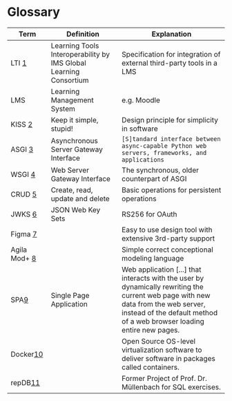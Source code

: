 <!--
SPDX-FileCopyrightText: 2023 2023, Nicolas Bota, Marcel Geiger, Florian Paul, Rajbir Singh, Niklas Sirch, Jan Swiridow, Duc Minh Vu, Mike Wegele

SPDX-License-Identifier: CC-BY-SA-4.0

This file is based on arc42 template, originally created by Gernot Starke and Peter Hruschka, which can be found [here](https://arc42.org/download) and has been altered to fit our needs. arc42 is licensed under CC-BY-SA-4.0. 
-->

<!-- Do not auto format! -->
# Glossary
| Term        | Definition       | Explanation        |
|-------------|------------------|--------------------|
| LTI [1]        | Learning Tools Interoperability by IMS Global Learning Consortium | Specification for  integration of external third-party tools in a LMS |
| LMS            | Learning Management System | e.g. Moodle |
| KISS [2]       | Keep it simple, stupid! | Design principle for simplicity in software |
| ASGI [3]       | Asynchronous Server Gateway Interface | `[S]tandard interface between async-capable Python web servers, frameworks, and applications` |
| WSGI [4]       | Web Server Gateway Interface | The synchronous, older counterpart of ASGI |
| CRUD [5]       | Create, read, update and delete | Basic operations for persistent operations |
| JWKS [6]       | JSON Web Key Sets | RS256 for OAuth |
| Figma [7]      | | Easy to use design tool with extensive 3rd-party support |
| Agila Mod+ [8] | | Simple correct conceptional modeling language |
| SPA[9]         | Single Page Application | Web application [...] that interacts with the user by dynamically rewriting the current web page with new data from the web server, instead of the default method of a web browser loading entire new pages.|
| Docker[10]     | | Open Source OS-level virtualization software to deliver software in packages called containers. |
| repDB[11]      | | Former Project of Prof. Dr. Müllenbach for SQL exercises. |


[1]: <https://en.wikipedia.org/wiki/Learning_Tools_Interoperability>
[2]: <https://en.wikipedia.org/wiki/KISS_principle>
[3]: <https://asgi.readthedocs.io/en/latest/>
[4]: <https://wsgi.readthedocs.io/en/latest/what.html>
[5]: <https://en.wikipedia.org/wiki/Create,_read,_update_and_delete>
[6]: <https://auth0.com/docs/secure/tokens/json-web-tokens/json-web-key-sets>
[7]: <https://figma.com>
[8]: <https://hait.op.edu.ua/core/get.file.php?id=284>
[9]: <https://en.wikipedia.org/wiki/Single-page_application>
[10]:<https://en.wikipedia.org/wiki/Docker_(software)>
[11]:<https://ohs.informatik.hs-augsburg.de:4443/web/cmsanw$.main?i_id=&i_anw=repDB&i_dok=repDB.start>
